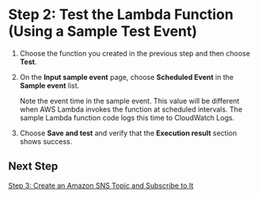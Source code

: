 # Step 2: Test the Lambda Function \(Using a Sample Test Event\)<a name="tutorial-scheduled-events-test-function"></a>

1. Choose the function you created in the previous step and then choose **Test**\.

1. On the **Input sample event** page, choose **Scheduled Event** in the **Sample event** list\.

   Note the event time in the sample event\. This value will be different when AWS Lambda invokes the function at scheduled intervals\. The sample Lambda function code logs this time to CloudWatch Logs\. 

1. Choose **Save and test** and verify that the **Execution result** section shows success\.

## Next Step<a name="wt-scheduledevents2-next-step"></a>

[Step 3: Create an Amazon SNS Topic and Subscribe to It](tutorial-scheduled-events-subscribe-sns.md)